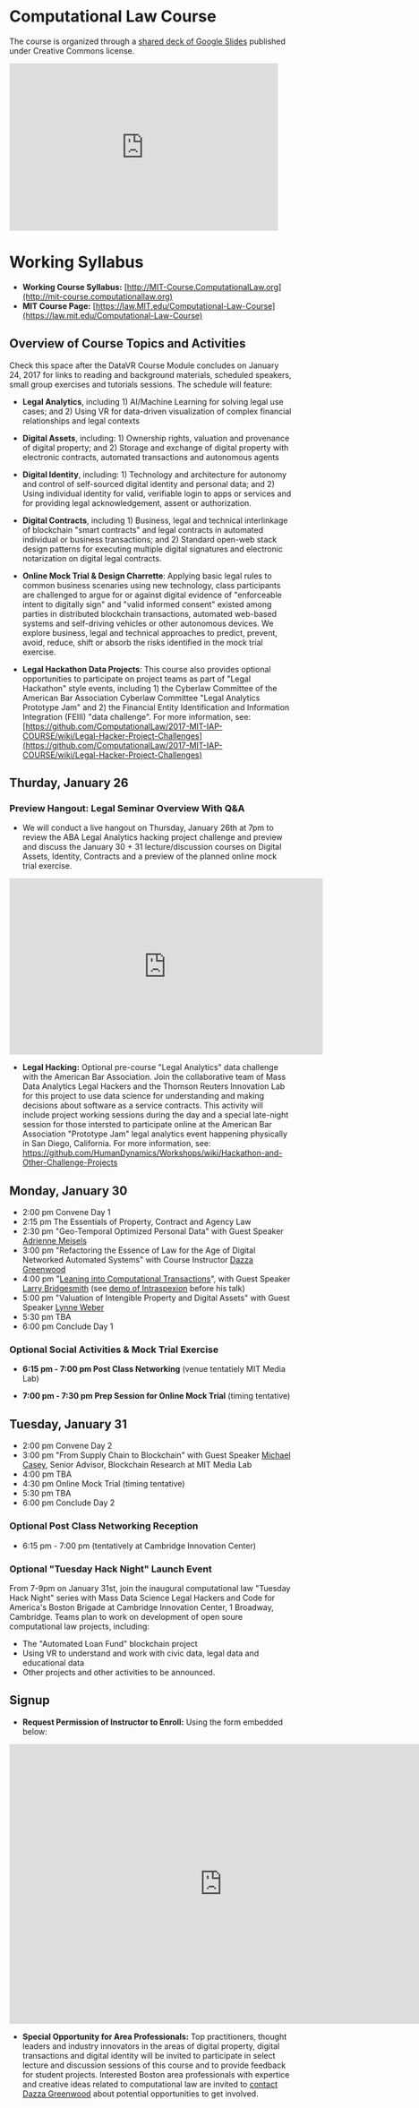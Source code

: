 
# Computational Law Course 

The course is organized through a [shared deck of Google Slides](https://docs.google.com/presentation/d/1XmjDgQ_I5U2c1t6gE1TbkHYt0Sz9Bm9jMMHqGjNJuLM/edit#slide=id.p) published under Creative Commons license.

<iframe src="https://docs.google.com/presentation/d/1XmjDgQ_I5U2c1t6gE1TbkHYt0Sz9Bm9jMMHqGjNJuLM/embed?start=false&loop=false&delayms=3000" frameborder="0" width="480" height="299" allowfullscreen="true" mozallowfullscreen="true" webkitallowfullscreen="true"></iframe>

# Working Syllabus

* **Working Course Syllabus:** [http://MIT-Course.ComputationalLaw.org](http://mit-course.computationallaw.org)
* **MIT Course Page:** [https://law.MIT.edu/Computational-Law-Course](https://law.mit.edu/Computational-Law-Course)


## Overview of Course Topics and Activities

Check this space after the DataVR Course Module concludes on January 24, 2017 for links to reading and background materials, scheduled speakers, small group exercises and tutorials sessions.  The schedule will feature:

* **Legal Analytics**, including 1) AI/Machine Learning for solving legal use cases; and 2) Using VR for data-driven visualization of complex financial relationships and legal contexts

* **Digital Assets**, including: 1) Ownership rights, valuation and provenance of digital property; and 2) Storage and exchange of digital property with electronic contracts, automated transactions and autonomous agents

* **Digital Identity**, including: 1) Technology and architecture for autonomy and control of self-sourced digital identity and personal data; and 2) Using individual identity for valid, verifiable login to apps or services and for providing legal acknowledgement, assent or authorization.

* **Digital Contracts**, including 1) Business, legal and technical interlinkage of blockchain "smart contracts" and legal contracts in automated individual or business transactions; and 2) Standard open-web stack design patterns for executing multiple digital signatures and electronic notarization on digital legal contracts.

* **Online Mock Trial & Design Charrette**: Applying basic legal rules to common business scenaries using new technology, class participants are challenged to argue for or against digital evidence of "enforceable intent to digitally sign" and  "valid informed consent" existed among parties in distributed blockchain transactions, automated web-based systems and self-driving vehicles or other autonomous devices. We explore business, legal and technical approaches to predict, prevent, avoid, reduce, shift or absorb the risks identified in the mock trial exercise.

* **Legal Hackathon Data Projects**: This course also provides optional opportunities to participate on project teams as part of "Legal Hackathon" style events, including 1) the Cyberlaw Committee of the American Bar Association Cyberlaw Committee "Legal Analytics Prototype Jam" and 2) the Financial Entity Identification and Information Integration (FEIII) "data challenge".   For more information, see: [https://github.com/ComputationalLaw/2017-MIT-IAP-COURSE/wiki/Legal-Hacker-Project-Challenges](https://github.com/ComputationalLaw/2017-MIT-IAP-COURSE/wiki/Legal-Hacker-Project-Challenges)


## Thurday, January 26

### Preview Hangout: Legal Seminar Overview With Q&A

* We will conduct a live hangout on Thursday, January 26th at 7pm to review the ABA Legal Analytics hacking project challenge and preview and discuss the January 30 + 31 lecture/discussion courses on Digital Assets, Identity, Contracts and a preview of the planned online mock trial exercise.  

 <iframe width="560" height="315" src="https://www.youtube.com/embed/AW9hK1aRxlQ" frameborder="0" allowfullscreen></iframe>

* **Legal Hacking:** Optional pre-course "Legal Analytics" data challenge with the American Bar Association.  Join the collaborative team of Mass Data Analytics Legal Hackers and the Thomson Reuters Innovation Lab for this project to use data science for understanding and making decisions about software as a service contracts. This activity will include project working sessions during the day and a special late-night session for those intersted to participate online at the American Bar Association "Prototype Jam" legal analytics event happening physically in San Diego, California.  For more information, see: https://github.com/HumanDynamics/Workshops/wiki/Hackathon-and-Other-Challenge-Projects


## Monday, January 30

* 2:00 pm Convene Day 1
* 2:15 pm The Essentials of Property, Contract and Agency Law
* 2:30 pm "Geo-Temporal Optimized Personal Data" with Guest Speaker [Adrienne Meisels](https://www.linkedin.com/in/adriennemeisels)
* 3:00 pm "Refactoring the Essence of Law for the Age of Digital Networked Automated Systems" with Course Instructor [Dazza Greenwood](http://dazzagreenwood.com)
* 4:00 pm "[Leaning into Computational Transactions](https://docs.google.com/presentation/d/1XmjDgQ_I5U2c1t6gE1TbkHYt0Sz9Bm9jMMHqGjNJuLM/edit#slide=id.g1aff91f17a_0_37)", with Guest Speaker [Larry Bridgesmith](https://www.linkedin.com/in/larrybridgesmith) (see [demo of Intraspexion](https://vimeo.com/195220858) before his talk)
* 5:00 pm "Valuation of Intengible Property and Digital Assets" with Guest Speaker [Lynne Weber](http://www.duffandphelps.com/about-us/our-team/lynne-weber) 
* 5:30 pm TBA
* 6:00 pm Conclude Day 1

### Optional Social Activities  & Mock Trial Exercise

* **6:15 pm - 7:00 pm Post Class Networking** (venue tentatiely MIT Media Lab)

* **7:00 pm - 7:30 pm Prep Session for Online Mock Trial** (timing tentative)

## Tuesday, January 31

* 2:00 pm Convene Day 2
* 3:00 pm "From Supply Chain to Blockchain" with Guest Speaker [Michael Casey](https://www.linkedin.com/in/michaeljohncasey), Senior Advisor, Blockchain Research at MIT Media Lab
* 4:00 pm TBA
* 4:30 pm Online Mock Trial (timing tentative)
* 5:30 pm TBA
* 6:00 pm Conclude Day 2

### Optional Post Class Networking Reception

* 6:15 pm - 7:00 pm (tentatively at Cambridge Innovation Center)

### Optional "Tuesday Hack Night" Launch Event

From 7-9pm on January 31st, join the inaugural computational law "Tuesday Hack Night" series with Mass Data Science Legal Hackers and Code for America's Boston Brigade at Cambridge Innovation Center, 1 Broadway, Cambridge.  Teams plan to work on development of open soure computational law projects, including: 

* The "Automated Loan Fund" blockchain project
* Using VR to understand and work with civic data, legal data and educational data
* Other projects and other activities to be announced.

## Signup 
* **Request Permission of Instructor to Enroll:** Using the form embedded below: 

<iframe src="https://docs.google.com/forms/d/e/1FAIpQLSfpmHqVOUi1oxyGcvWNJgHZGWmb4OUjBGdpjK7p5iGAqXIfig/viewform?embedded=true" width="760" height="500" frameborder="0" marginheight="0" marginwidth="0">Loading...</iframe>

* **Special Opportunity for Area Professionals:** Top practitioners, thought leaders and industry innovators in the areas of digital property, digital transactions and digital identity will be invited to participate in select lecture and discussion sessions of this course and to provide feedback for student projects.  Interested Boston area professionals with expertice and creative ideas related to computational law are invited to [contact Dazza Greenwood](http://law.MIT.edu/contact) about potential opportunities to get involved. 

